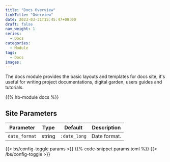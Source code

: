 ```yaml
---
title: "Docs Overview"
linkTitle: "Overview"
date: 2023-03-31T15:45:47+08:00
draft: false
nav_weight: 1
series:
  - Docs
categories:
  - Module
tags:
  - Docs
images:
---
```


The docs module provides the basic layouts and templates for docs site, it's useful for writing project documentations, digital garden, users guides and tutorials.

<!--more-->

{{% hb-module docs %}}

## Site Parameters

| Parameter     |  Type  |   Default    | Description  |
| ------------- | :----: | :----------: | ------------ |
| `date_format` | string | `:date_long` | Date format. |

{{< bs/config-toggle params >}}
{{% code-snippet params.toml %}}
{{< /bs/config-toggle >}}
